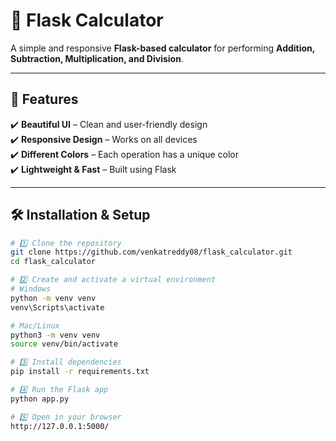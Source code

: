 # 🧮 Flask Calculator  

A simple and responsive **Flask-based calculator** for performing **Addition, Subtraction, Multiplication, and Division**.  

---

## 🚀 Features  
✔️ **Beautiful UI** – Clean and user-friendly design  
✔️ **Responsive Design** – Works on all devices  
✔️ **Different Colors** – Each operation has a unique color  
✔️ **Lightweight & Fast** – Built using Flask  

---

## 🛠 Installation & Setup  

```sh
# 1️⃣ Clone the repository  
git clone https://github.com/venkatreddy08/flask_calculator.git
cd flask_calculator  

# 2️⃣ Create and activate a virtual environment  
# Windows  
python -m venv venv  
venv\Scripts\activate  

# Mac/Linux  
python3 -m venv venv  
source venv/bin/activate  

# 3️⃣ Install dependencies  
pip install -r requirements.txt  

# 4️⃣ Run the Flask app  
python app.py  

# 5️⃣ Open in your browser  
http://127.0.0.1:5000/
